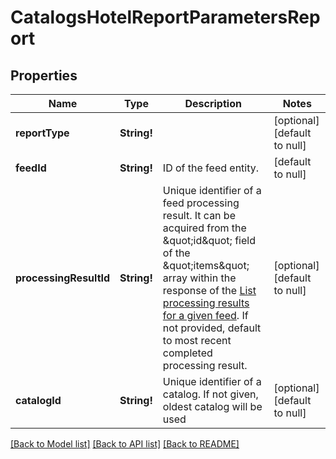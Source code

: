 # CatalogsHotelReportParametersReport

## Properties
Name | Type | Description | Notes
------------ | ------------- | ------------- | -------------
**reportType** | **String!** |  | [optional] [default to null]
**feedId** | **String!** | ID of the feed entity. | [default to null]
**processingResultId** | **String!** | Unique identifier of a feed processing result. It can be acquired from the \&quot;id\&quot; field of the \&quot;items\&quot; array within the response of the [List processing results for a given feed](/docs/api/v5/#operation/feed_processing_results/list). If not provided, default to most recent completed processing result. | [optional] [default to null]
**catalogId** | **String!** | Unique identifier of a catalog. If not given, oldest catalog will be used | [optional] [default to null]

[[Back to Model list]](../README.md#documentation-for-models) [[Back to API list]](../README.md#documentation-for-api-endpoints) [[Back to README]](../README.md)


